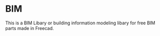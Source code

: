 # BIM
This is a BIM Libary or building information modeling libary for free BIM parts made in Freecad. 



